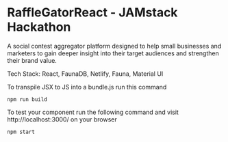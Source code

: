 # RaffleGatorReact - JAMstack Hackathon

A social contest aggregator platform designed to help small businesses and marketers to gain deeper insight into their target audiences and strengthen their brand value.

Tech Stack: React, FaunaDB, Netlify, Fauna, Material UI 

To transpile JSX to JS into a bundle.js run this command

```
npm run build
```

To test your component run the following command and visit http://localhost:3000/ on your browser

```
npm start
```

